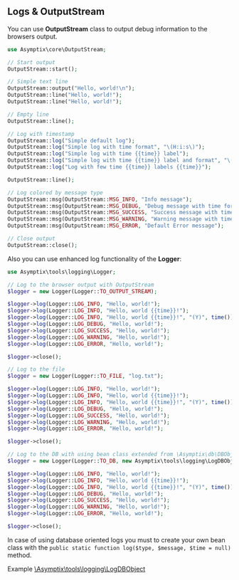 Logs & OutputStream
---

You can use __OutputStream__ class to output debug information to the browsers output.

```php
use Asymptix\core\OutputStream;

// Start output
OutputStream::start();

// Simple text line
OutputStream::output("Hello, world!\n");
OutputStream::line("Hello, world!");
OutputStream::line("Hello, world!");

// Empty line
OutputStream::line();

// Log with timestamp
OutputStream::log("Simple default log");
OutputStream::log("Simple log with time format", "\(H:i:s\)");
OutputStream::log("Simple log with time {{time}} label");
OutputStream::log("Simple log with time {{time}} label and format", "\(H:i:s\)");
OutputStream::log("Log with few time {{time}} labels {{time}}");

OutputStream::line();

// Log colored by message type
OutputStream::msg(OutputStream::MSG_INFO, "Info message");
OutputStream::msg(OutputStream::MSG_DEBUG, "Debug message with time format", "\(H:i:s\)");
OutputStream::msg(OutputStream::MSG_SUCCESS, "Success message with time {{time}} label");
OutputStream::msg(OutputStream::MSG_WARNING, "Warning message with time {{time}} label and format", "\(H:i:s\)");
OutputStream::msg(OutputStream::MSG_ERROR, "Default Error message");

// Close output
OutputStream::close();
```

Also you can use enhanced log functionality of the __Logger__:

```php
use Asymptix\tools\logging\Logger;

// Log to the browser output with OutputStream
$logger = new Logger(Logger::TO_OUTPUT_STREAM);

$logger->log(Logger::LOG_INFO, "Hello, world!");
$logger->log(Logger::LOG_INFO, "Hello, world {{time}}!");
$logger->log(Logger::LOG_INFO, "Hello, world {{time}}!", "(Y)", time());
$logger->log(Logger::LOG_DEBUG, "Hello, world!");
$logger->log(Logger::LOG_SUCCESS, "Hello, world!");
$logger->log(Logger::LOG_WARNING, "Hello, world!");
$logger->log(Logger::LOG_ERROR, "Hello, world!");

$logger->close();

// Log to the file
$logger = new Logger(Logger::TO_FILE, "log.txt");

$logger->log(Logger::LOG_INFO, "Hello, world!");
$logger->log(Logger::LOG_INFO, "Hello, world {{time}}!");
$logger->log(Logger::LOG_INFO, "Hello, world {{time}}!", "(Y)", time());
$logger->log(Logger::LOG_DEBUG, "Hello, world!");
$logger->log(Logger::LOG_SUCCESS, "Hello, world!");
$logger->log(Logger::LOG_WARNING, "Hello, world!");
$logger->log(Logger::LOG_ERROR, "Hello, world!");

$logger->close();

// Log to the DB with using bean class extended from \Asymptix\db\DBObject
$logger = new Logger(Logger::TO_DB, new Asymptix\tools\logging\LogDBObject);

$logger->log(Logger::LOG_INFO, "Hello, world!");
$logger->log(Logger::LOG_INFO, "Hello, world {{time}}!");
$logger->log(Logger::LOG_INFO, "Hello, world {{time}}!", "(Y)", time());
$logger->log(Logger::LOG_DEBUG, "Hello, world!");
$logger->log(Logger::LOG_SUCCESS, "Hello, world!");
$logger->log(Logger::LOG_WARNING, "Hello, world!");
$logger->log(Logger::LOG_ERROR, "Hello, world!");

$logger->close();
```

In case of using database oriented logs you must to create your own bean class with the
`public static function log($type, $message, $time = null)` method.

Example [\Asymptix\tools\logging\LogDBObject](https://github.com/Asymptix/Framework/blob/master/framework/tools/logging/LogDBObject.php)
